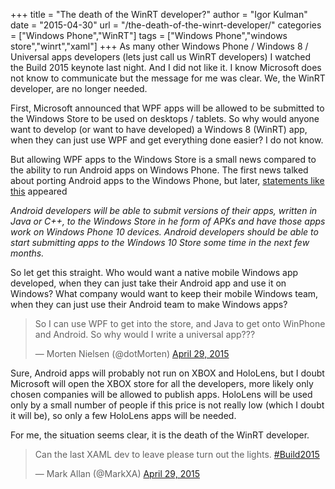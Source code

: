 +++
title = "The death of the WinRT developer?"
author = "Igor Kulman"
date = "2015-04-30"
url = "/the-death-of-the-winrt-developer/"
categories = ["Windows Phone","WinRT"]
tags = ["Windows Phone","windows store","winrt","xaml"]
+++
As many other Windows Phone / Windows 8 / Universal apps developers (lets just call us WinRT developers) I watched the Build 2015 keynote last night. And I did not like it. I know Microsoft does not know to communicate but the message for me was clear. We, the WinRT developer, are no longer needed.

First, Microsoft announced that WPF apps will be allowed to be submitted to the Windows Store to be used on desktops / tablets. So why would anyone want to develop (or want to have developed) a Windows 8 (WinRT) app, when they can just use WPF and get everything done easier? I do not know. 

But allowing WPF apps to the Windows Store is a small news compared to the ability to run Android apps on Windows Phone. The first news talked about porting Android apps to the Windows Phone, but later, [statements like this][1] appeared

_Android developers will be able to submit versions of their apps, written in Java or C++, to the Windows Store in he form of APKs and have those apps work on Windows Phone 10 devices. Android developers should be able to start submitting apps to the Windows 10 Store some time in the next few months._

<!--more-->

So let get this straight. Who would want a native mobile Windows app developed, when they can just take their Android app and use it on Windows? What company would want to keep their mobile Windows team, when they can just use their Android team to make Windows apps? 

<blockquote class="twitter-tweet" width="550">
  <p lang="en" dir="ltr">
    So I can use WPF to get into the store, and Java to get onto WinPhone and Android. So why would I write a universal app???
  </p>
  
  <p>
    &mdash; Morten Nielsen (@dotMorten) <a href="https://twitter.com/dotMorten/status/593467368124379137">April 29, 2015</a>
  </p>
</blockquote>



Sure, Android apps will probably not run on XBOX and HoloLens, but I doubt Microsoft will open the XBOX store for all the developers, more likely only chosen companies will be allowed to publish apps. HoloLens will be used only by a small number of people if this price is not really low (which I doubt it will be), so only a few HoloLens apps will be needed.

For me, the situation seems clear, it is the death of the WinRT developer.

<blockquote class="twitter-tweet" width="550">
  <p lang="en" dir="ltr">
    Can the last XAML dev to leave please turn out the lights. <a href="https://twitter.com/hashtag/Build2015?src=hash">#Build2015</a>
  </p>
  
  <p>
    &mdash; Mark Allan (@MarkXA) <a href="https://twitter.com/MarkXA/status/593468730794967043">April 29, 2015</a>
  </p>
</blockquote>

 [1]: http://www.zdnet.com/article/heres-how-microsoft-hopes-to-get-android-and-ios-phone-apps-into-its-windows-10-store/
